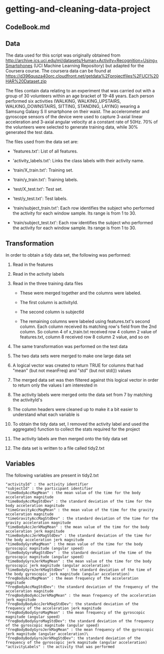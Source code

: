 # getting-and-cleaning-data-project
## CodeBook.md

## Data
The data used for this script was originally obtained from http://archive.ics.uci.edu/ml/datasets/Human+Activity+Recognition+Using+Smartphones (UCI Machine Learning Repository) but adapted for the Coursera course. The coursera data can be found at https://d396qusza40orc.cloudfront.net/getdata%2Fprojectfiles%2FUCI%20HAR%20Dataset.zip

The files contain data relating to an experiment that was carried out with a group of 30 volunteers within an age bracket of 19-48 years. Each person performed six activities (WALKING, WALKING_UPSTAIRS, WALKING_DOWNSTAIRS, SITTING, STANDING, LAYING) wearing a Samsung Galaxy S II smartphone on their waist. The accelerometer and gyroscope sensors of the device were used to capture 3-axial linear acceleration and 3-axial angular velocity at a constant rate of 50Hz. 70% of the volunteers were selected to generate training data, while 30% generated the test data.

The files used from the data set are:

- 'features.txt': List of all features.

- 'activity_labels.txt': Links the class labels with their activity name.

- 'train/X_train.txt': Training set.

- 'train/y_train.txt': Training labels.

- 'test/X_test.txt': Test set.

- 'test/y_test.txt': Test labels.

- 'train/subject_train.txt': Each row identifies the subject who performed the activity for each window sample. Its range is from 1 to 30. 

- 'train/subject_test.txt': Each row identifies the subject who performed the activity for each window sample. Its range is from 1 to 30. 


## Transformation

In order to obtain a tidy data set, the following was performed:

1) Read in the features 

2) Read in the activity labels

3) Read in the three training data files

	- These were merged together and the columns were labeled. 
	
	- The first column is activityId. 
	
	- The second column is subjectId
	
	- The remaining columns were labeled using features.txt's second column. Each column received its matching row's field from the 2nd column. So column 4 of x_train.txt received row 4 column 2 value of features.txt, column 8 received row 8 column 2 value, and so on
	
4) The same transformation was performed on the test data

5) The two data sets were merged to make one large data set

6) A logical vector was created to return TRUE for columns that had "mean" (but not meanFreq) and "std" (but not std()) values

7) The merged data set was then filtered against this logical vector in order to return only the values I am interested in

8) The activity labels were merged onto the data set from 7 by matching the activityId's

9) The column headers were cleaned up to make it a bit easier to understand what each variable is

10) To obtain the tidy data set, I removed the activity label and used the aggregate() function to collect the stats required for the project

11) The activity labels are then merged onto the tidy data set

12) The data set is written to a file called tidy2.txt


## Variables

The following variables are present in tidy2.txt

    "activityId" : the activity identifier
    "subjectId" : the participant identifier
    "timeBodyAccMagMean" : the mean value of the time for the body acceleration magnitude 
    "timeBodyAccMagStdDev" : the standard deviation of the time for the body acceleration magnitude
    "timeGravityAccMagMean" : the mean value of the time for the gravity acceleration magnitude
    "timeGravityAccMagStdDev" : the standard deviation of the time for the gravity acceleration magnitude
    "timeBodyAccJerkMagMean" : the mean value of the time for the body acceleration jerk magnitude
    "timeBodyAccJerkMagStdDev" : the standard deviation of the time for the body acceleration jerk magnitude
    "timeBodyGyroMagMean" : the mean value of the time for the body gyroscopic magnitude (angular speed)
    "timeBodyGyroMagStdDev" : the standard deviation of the time of the gyroscopic magnitude (angular speed)
    "timeBodyGyroJerkMagMean" : the mean value of the time for the body gyroscopic jerk magnitude (angular acceleration)
    "timeBodyGyroJerkMagStdDev" : the standard deviation of the time of the body gyroscopic jerk magnitude (angular acceleration)
    "freqBodyAccMagMean" : the mean frequency of the acceleration magnitude
    "freqBodyAccMagStdDev": the standard deviation of the frequency of the acceleration magnitude
    "freqBodyBodyAccJerkMagMean" : the mean frequency of the acceleration jerk magnitude
    "freqBodyBodyAccJerkMagStdDev": the standard deviation of the frequency of the acceleration jerk magnitude
    "freqBodyBodyGyroMagMean" : the mean frequency of the gyroscopic magnitude (angular speed)
    "freqBodyBodyGyroMagStdDev": the standard deviation of the frequency of the gyroscopic magnitude (angular speed)
    "freqBodyBodyGyroJerkMagMean" : the mean frequency of the gyroscopic jerk magnitude (angular acceleration)\
    "freqBodyBodyGyroJerkMagStdDev": the standard deviation of the frequency of the gyroscopic jerk magnitude (angular acceleration)
    "activityLabels" : the activity that was performed
